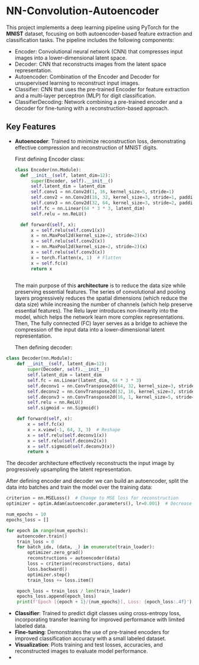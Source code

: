 # NN-Convolution-Autoencoder
This project implements a deep learning pipeline using PyTorch for the **MNIST** dataset, focusing on both autoencoder-based feature extraction and classification tasks. The pipeline includes the following components:

* Encoder: Convolutional neural network (CNN) that compresses input images into a lower-dimensional latent space.
* Decoder: CNN that reconstructs images from the latent space representation.
* Autoencoder: Combination of the Encoder and Decoder for unsupervised learning to reconstruct input images.
* Classifier: CNN that uses the pre-trained Encoder for feature extraction and a multi-layer perceptron (MLP) for digit classification.
* ClassifierDecoding: Network combining a pre-trained encoder and a decoder for fine-tuning with a reconstruction-based approach.
## Key Features
* **Autoencoder**: Trained to minimize reconstruction loss, demonstrating effective compression and reconstruction of MNIST digits.

  First defining Encoder class:
  ```python
  class Encoder(nn.Module):
    def __init__(self, latent_dim=12):
        super(Encoder, self).__init__()
        self.latent_dim = latent_dim
        self.conv1 = nn.Conv2d(1, 16, kernel_size=5, stride=1)
        self.conv2 = nn.Conv2d(16, 32, kernel_size=3, stride=1, padding=1)
        self.conv3 = nn.Conv2d(32, 64, kernel_size=3, stride=2, padding=1)
        self.fc = nn.Linear(64 * 3 * 3, latent_dim)
        self.relu = nn.ReLU()

    def forward(self, x):
        x = self.relu(self.conv1(x))
        x = nn.MaxPool2d(kernel_size=2, stride=2)(x)
        x = self.relu(self.conv2(x))
        x = nn.MaxPool2d(kernel_size=2, stride=2)(x)
        x = self.relu(self.conv3(x))
        x = torch.flatten(x, 1)  # Flatten
        x = self.fc(x)
        return x
      
  ```
  The main purpose of this **architecture** is to reduce the data size while preserving essential features. The series of convolutional and pooling layers progressively reduces the spatial dimensions (which reduce the data size)  while increasing the number of channels (which help preserve essential features). The Relu layer introduces non-linearity into the model, which helps the network learn more complex representations. Then, The fully connected (FC) layer serves as a bridge to achieve the compression of the input data into a lower-dimensional latent representation.

  Then defining decoder:
```python
class Decoder(nn.Module):
    def __init__(self, latent_dim=12):
        super(Decoder, self).__init__()
        self.latent_dim = latent_dim
        self.fc = nn.Linear(latent_dim, 64 * 3 * 3)
        self.deconv1 = nn.ConvTranspose2d(64, 32, kernel_size=3, stride=2, padding=1, output_padding=1)
        self.deconv2 = nn.ConvTranspose2d(32, 16, kernel_size=3, stride=2, padding=1, output_padding=1)
        self.deconv3 = nn.ConvTranspose2d(16, 1, kernel_size=5, stride=2, output_padding=1)
        self.relu = nn.ReLU()
        self.sigmoid = nn.Sigmoid()

    def forward(self, x):
        x = self.fc(x)
        x = x.view(-1, 64, 3, 3)  # Reshape
        x = self.relu(self.deconv1(x))
        x = self.relu(self.deconv2(x))
        x = self.sigmoid(self.deconv3(x))
        return x
```
The decoder architecture effectively reconstructs the input image by progressively upsampling the latent representation.

After defining encoder and decoder we can build an autoencoder, split the data into batches and train the model over the training data:
```python
criterion = nn.MSELoss()  # Change to MSE loss for reconstruction
optimizer = optim.Adam(autoencoder.parameters(), lr=0.001)  # Decrease learning rate

num_epochs = 10
epochs_loss = []

for epoch in range(num_epochs):
    autoencoder.train()
    train_loss = 0
    for batch_idx, (data, _) in enumerate(train_loader):
        optimizer.zero_grad()
        reconstructions = autoencoder(data)
        loss = criterion(reconstructions, data)
        loss.backward()
        optimizer.step()
        train_loss += loss.item()

    epoch_loss = train_loss / len(train_loader)
    epochs_loss.append(epoch_loss)
    print(f'Epoch [{epoch + 1}/{num_epochs}], Loss: {epoch_loss:.4f}')
```

* **Classifier**: Trained to predict digit classes using cross-entropy loss, incorporating transfer learning for improved performance with limited labeled data.
* **Fine-tuning**: Demonstrates the use of pre-trained encoders for improved classification accuracy with a small labeled dataset.
* **Visualization**: Plots training and test losses, accuracies, and reconstructed images to evaluate model performance.
* 

